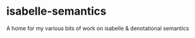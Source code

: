 isabelle-semantics
==================

A home for my various bits of work on isabelle &amp; denotational semantics